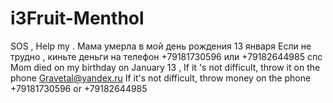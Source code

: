 # i3Fruit-Menthol
SOS , Help my .
Мама умерла в мой день рождения 13 января
Если не трудно , киньте деньги на телефон +79181730596 или +79182644985 
спс
Mom died on my birthday on January 13 , If it 's not difficult, throw it on the phone 
Gravetal@yandex.ru
If it's not difficult, throw money on the phone +79181730596 or +79182644985
